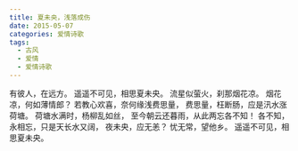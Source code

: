 ```yaml
---
title: 夏未央，浅落成伤
date: 2015-05-07
categories: 爱情诗歌
tags:
  - 古风
  - 爱情
  - 爱情诗歌
---
```


有彼人，在远方。
遥遥不可见，相思夏未央。
流星似萤火，刹那烟花凉。
烟花凉，何如薄情郎？<!--more-->
若教心欢喜，奈何缘浅费思量，
费思量，枉断肠，应是汛水涨荷塘。
荷塘水满时，杨柳乱如丝，
至今朝云还暮雨，从此两忘各不知！
各不知，永相忘，只是天长水又阔，
夜未央，应无恙？
忧无常，望他乡。
遥遥不可见，相思夏未央。
